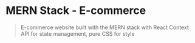 # MERN Stack - E-commerce
> E-commerce website built with the MERN stack with React Context API for state management, pure CSS for style
